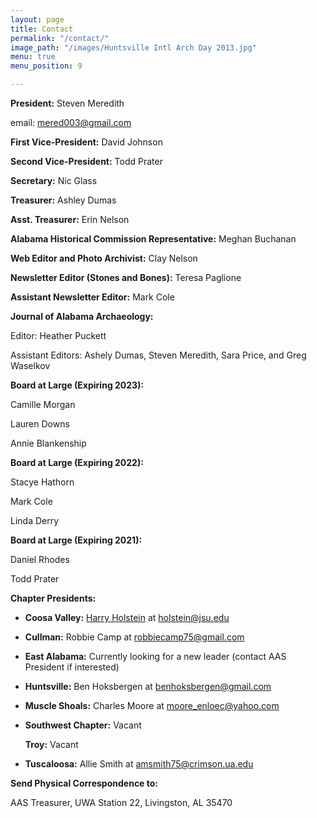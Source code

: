 ```yaml
---
layout: page
title: Contact
permalink: "/contact/"
image_path: "/images/Huntsville Intl Arch Day 2013.jpg"
menu: true
menu_position: 9

---
```

**President:** Steven Meredith

email: mered003@gmail.com

**First Vice-President:** David Johnson

**Second Vice-President:** Todd Prater

**Secretary:** Nic Glass

**Treasurer:** Ashley Dumas

**Asst. Treasurer:** Erin Nelson

**Alabama Historical Commission Representative:** Meghan Buchanan

**Web Editor and Photo Archivist:** Clay Nelson

**Newsletter Editor (Stones and Bones):** Teresa Paglione

**Assistant Newsletter Editor:** Mark Cole

**Journal of Alabama Archaeology:**

Editor: Heather Puckett

Assistant Editors: Ashely Dumas, Steven Meredith, Sara Price, and Greg Waselkov

**Board at Large (Expiring 2023):**

Camille Morgan

Lauren Downs

Annie Blankenship

**Board at Large (Expiring 2022):**

Stacye Hathorn

Mark Cole

Linda Derry

**Board at Large (Expiring 2021):**

Daniel Rhodes

Todd Prater

**Chapter Presidents:**

* **Coosa Valley:** [Harry Holstein](holstein@jsu.edu) at holstein@jsu.edu
* **Cullman:** Robbie Camp at robbiecamp75@gmail.com
* **East Alabama:** Currently looking for a new leader (contact AAS President if interested)
* **Huntsville:** Ben Hoksbergen at benhoksbergen@gmail.com
* **Muscle Shoals:** Charles Moore at moore_enloec@yahoo.com
* **Southwest Chapter:** Vacant

  **Troy:** Vacant
* **Tuscaloosa:** Allie Smith at amsmith75@crimson.ua.edu

**Send Physical Correspondence to:**

AAS Treasurer, UWA Station 22, Livingston, AL 35470